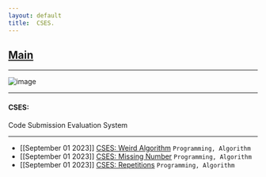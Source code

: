 ```yaml
---
layout: default
title:  CSES.
---
```


<h2 class="menu-header" id="index"><a href="../../../index.html">Main</a></h2>
<hr>

![image](https://github.com/h4ckyou/h4ckyou.github.io/assets/127159644/0c2525f9-5009-4aa0-8f1f-13ebcec988cb)


* * *
<h4 class="menu-header" id="programming">CSES:</h4>
Code Submission Evaluation System
<hr>

- [[September 01 2023]] [CSES: Weird Algorithm](https://h4ckyou.github.io/posts/programming/cses/Weird%20Algorithm/solution.html) `Programming, Algorithm`
- [[September 01 2023]] [CSES: Missing Number](https://h4ckyou.github.io/posts/programming/cses/Missing%20Number/solution.html) `Programming, Algorithm`
- [[September 01 2023]] [CSES: Repetitions](https://h4ckyou.github.io/posts/programming/cses/Repetitions/solution.html) `Programming, Algorithm`
